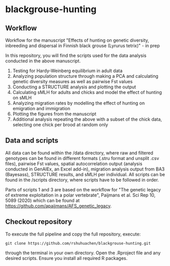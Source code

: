 # blackgrouse-hunting

## Workflow
Workflow for the manuscript "Effects of hunting on genetic diversity, inbreeding and dispersal in Finnish black grouse (Lyrurus tetrix)" - in prep

In this repository, you will find the scripts used for the data analysis conducted in the above manuscript.

1. Testing for Hardy-Weinberg equilibrium in adult data
2. Analyzing population structure through making a PCA and calculating genetic diversity measures as well as pairwise Fst values
3. Conducting a STRUCTURE analysis and plotting the output
4. Calculating sMLH for adults and chicks and model the effect of hunting on sMLH
5. Analyzing migration rates by modelling the effect of hunting on emigration and immigration
6. Plotting the figures from the manuscript
7. Additional analysis repeating the above with a subset of the chick data, selecting one chick per brood at random only

## Data and scripts
All data can be found within the /data directory, where raw and filtered genotypes can be found in different formats (.stru format and unsplit .csv files), pairwise Fst values, spatial autocorrelation output (analysis conducted in GenAlEx, an Excel add-in), migration analysis output from BA3 (Bayesass), STRUCTURE results, and sMLH per individual. All scripts can be found in the /scripts directory, where scripts have to be followed in order.

Parts of scripts 1 and 3 are based on the workflow for "The genetic legacy of extreme exploitation in a polar vertebrate", Paijmans et al. Sci Rep 10, 5089 (2020) which can be found at https://github.com/apaijmans/AFS_genetic_legacy.

## Checkout repository
To execute the full pipeline and copy the full repository, execute:

```
git clone https://github.com/rshuhuachen/blackgrouse-hunting.git
```

through the terminal in your own directory. Open the .Rproject file and any desired scripts. Ensure you install all required R packages.
